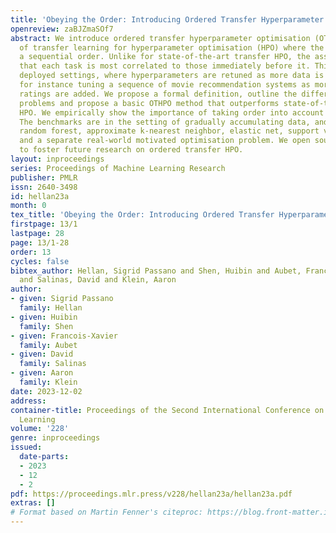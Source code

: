 ```yaml
---
title: 'Obeying the Order: Introducing Ordered Transfer Hyperparameter Optimisation'
openreview: zaBJZmaSOf7
abstract: We introduce ordered transfer hyperparameter optimisation (OTHPO), a version
  of transfer learning for hyperparameter optimisation (HPO) where the tasks follow
  a sequential order. Unlike for state-of-the-art transfer HPO, the assumption is
  that each task is most correlated to those immediately before it. This matches many
  deployed settings, where hyperparameters are retuned as more data is collected;
  for instance tuning a sequence of movie recommendation systems as more movies and
  ratings are added. We propose a formal definition, outline the differences to related
  problems and propose a basic OTHPO method that outperforms state-of-the-art transfer
  HPO. We empirically show the importance of taking order into account using ten benchmarks.
  The benchmarks are in the setting of gradually accumulating data, and span XGBoost,
  random forest, approximate k-nearest neighbor, elastic net, support vector machines
  and a separate real-world motivated optimisation problem. We open source the benchmarks
  to foster future research on ordered transfer HPO.
layout: inproceedings
series: Proceedings of Machine Learning Research
publisher: PMLR
issn: 2640-3498
id: hellan23a
month: 0
tex_title: 'Obeying the Order: Introducing Ordered Transfer Hyperparameter Optimisation'
firstpage: 13/1
lastpage: 28
page: 13/1-28
order: 13
cycles: false
bibtex_author: Hellan, Sigrid Passano and Shen, Huibin and Aubet, Francois-Xavier
  and Salinas, David and Klein, Aaron
author:
- given: Sigrid Passano
  family: Hellan
- given: Huibin
  family: Shen
- given: Francois-Xavier
  family: Aubet
- given: David
  family: Salinas
- given: Aaron
  family: Klein
date: 2023-12-02
address:
container-title: Proceedings of the Second International Conference on Automated Machine
  Learning
volume: '228'
genre: inproceedings
issued:
  date-parts:
  - 2023
  - 12
  - 2
pdf: https://proceedings.mlr.press/v228/hellan23a/hellan23a.pdf
extras: []
# Format based on Martin Fenner's citeproc: https://blog.front-matter.io/posts/citeproc-yaml-for-bibliographies/
---
```

